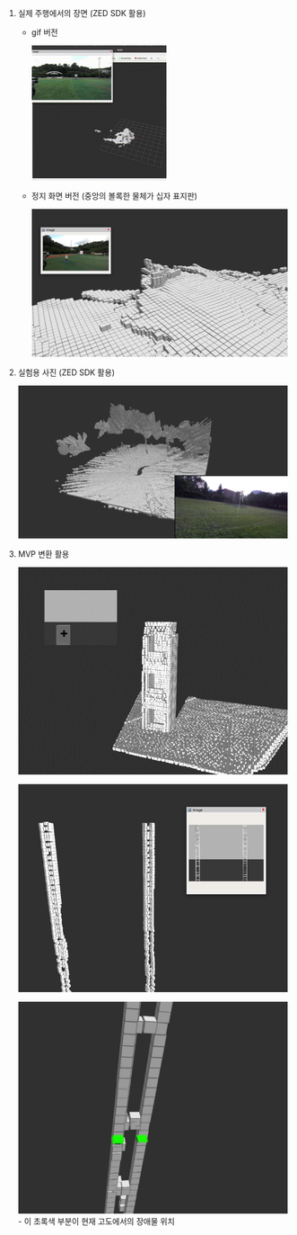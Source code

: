 1. 실제 주행에서의 장면 (ZED SDK 활용)
   - gif 버전

        ![애니메이션](./image6.gif)

    - 정지 화면 버전 (중앙의 볼록한 물체가 십자 표지판)

        ![이미지 1](./image1.png)

2. 실험용 사진 (ZED SDK 활용)
    
    ![이미지 2](./image2.png)

3. MVP 변환 활용
    
    ![이미지 3](./image3.png)
    
    ![이미지 4](./image4.png)
    
    ![이미지 5](./image5.png)
        - 이 초록색 부분이 현재 고도에서의 장애물 위치


